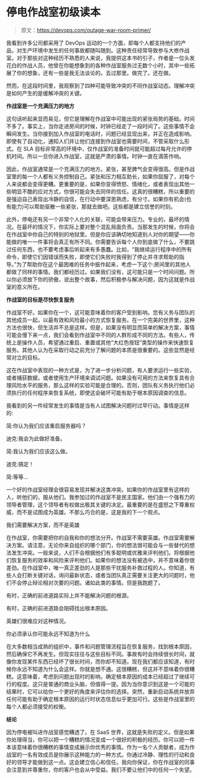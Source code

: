 # 停电作战室初级读本

> 原文：<https://devops.com/outage-war-room-primer/>

我看到许多公司都采用了 DevOps 运动的一个方面，即每个人都支持他们的产品，对生产环境中发生的任何事故都随叫随到。这种责任经常导致参与大修作战室。对于那些对这种经历不熟悉的人来说，我提供这本书的引子，作者是一位头发花白的作战人员，他曾在你能想象到的各种作战室服务过无数个小时，其中一些拓展了你的想象，还有一些是我无法谈论的。去过那里。做完了。还在做。

然而，在这段时间里，我观察到了四种可能导致冲突的不同作战室动态。理解冲突是如何产生的是缓解冲突的关键。

**作战室是一个充满压力的地方**

这句话听起来显而易见，但它是理解在作战室中可能出现的紧张局势的基础。时间不多了。事实上，当你走进房间的时候，时钟已经走了一段时间了。这些事情不会瞬间发生。当你接到加入作战室的电话时，问题已经显现出来，并正在造成影响。即使有了自动化，通知人们并让他们连接到作战室也需要时间，不管采取什么形式。在 SLA 目标非常高的环境中，仅作战室的准备时间就可能超过每月允许的停机时间。所以一旦你进入作战室，这就是严肃的事情。时钟一直在滴答作响。

因此，作战室通常是一个充满压力的地方。紧张，甚至脾气会变得很高。但是作战室里的每一个人都有义务控制自己。紧张和压力相互助长，如果你屈服了，对每个人来说都会变得更糟。更重要的是，如果你变得愤怒、情绪化，或者表现出其他一些明显不酷的应对方式，你很可能会失去同伴的信任。这真的很糟糕，所以重要的是强迫自己表现出冷静的自信，在行动中要深思熟虑，有分寸。如果你有机会(也有能力)可以帮助驱散一些紧张，那就去做吧。这些都是建立信誉的时刻。

此外，停电还有另一个非常个人化的关联，可能会带来压力。专业的，最坏的情况。在最坏的情况下，你实际上要对整个混乱局面负责。当那发生的时候，你将会在作战室中你自己的特别的地狱里。但是你应该确切地知道别人对你的期望——你能做的唯一一件事将会真正有所不同。你需要告诉每个人你到底做了什么，不要跳过任何东西，也不要考虑事后听起来有多愚蠢。比如，“我继续运行程序中的所有命令，即使它们因错误而失败，即使它们失败时我得到了停止并寻求帮助的指导。”为了帮助你在这个最困难的任务中振作起来，考虑一下这个:房间里的其他人都做了同样的事情。我们都经历过。如果我们没有，这可能只是一个时间问题。所以你必须放下你的骄傲，说出整个故事，然后积极参与解决问题，因为这就是作战室的意义所在。

**作战室的目标是尽快恢复服务**

作战室不好。如果你在一个，这可能意味着你的客户受到影响。您有义务与团队的其他成员一起，以最有效和风险最小的方式恢复服务。在一个完美的世界里，这种方法也很快，但生活并不总是这样。但是，如果没有明显而简单的解决方案，事情可能会慢下来一点，我们会看到作战室中不同的人群形成不同的方法。有些人，传统上是操作人员，希望通过重启、重置或其他“大红色按钮”类型的操作来快速恢复服务。其他人认为在采取行动之前充分了解问题的本质是很重要的。这些显然是经常对立的目标。

这在作战室中表现的一种方式是，为了进一步分析问题，有人要求运行一些实验，或者捕获数据，或者使用生产环境来调试问题。如果没有可用的方法来恢复具有合理风险水平的服务，那么这样的实验可能是合理的。否则，团队有义务执行他们必须执行的任何程序来恢复系统，即使这会破坏可能有助于根本原因调查的信息。

我看到的另一件经常发生的事情是当有人试图解决问题时过早行动。事情是这样的:

简:你认为我们应该重启服务器吗？

迪克:我会为此做好准备。

简:我认为我们应该这么做。

迪克:搞定！

简:等等…

一个好的作战室经理会很容易发现并解决这类冲突。如果你的作战室里有这样的人，听他们的，服从他们。我参加过的作战室不是民主国家。他们由一个强有力的领导者管理，这个领导者有权做出极其关键的决定。最重要的是在盛怒之下尊重权威，而不是试图成为英雄。不那么巧合的是，这是我的下一个观点。

我们需要解决方案，而不是英雄

在作战室，你需要把你的自我和你的想法分开。作战室不需要英雄。作战室需要解决方案。请注意，无论你来自组织的哪个部门，你的想法很可能会与一些替代的想法发生冲突。一般来说，人们不会根据他们有多聪明或优雅来评判他们。将根据他们恢复服务的效率和风险来评判他们。如果你的想法没有被选中，并不意味着你很差劲。在作战室中，唯一真正差劲的人是那些干扰服务补救过程的人。你知道，有些人会打断关键对话，询问最新状态，或者当团队真正需要关注更大的问题时，他们不会停止辩论相对次要的问题。诸如此类的事情。但是我跑题了。

有时，正确的前进道路实际上并不能解决问题的根源。

有时，正确的前进道路会阻碍找出根本原因。

英雄们很难应对这种情况。

你必须承认你可能永远不知道为什么

在大多数相当成熟的组织中，事件和问题管理流程旨在恢复服务，找到根本原因，然后确保它不再发生。但现实往往与这些目标不同。事故有时会持续很长时间，就像你发现某件东西已经坏了很长时间，而你却不知道。现在我们都应该知道，有时候你永远不知道为什么会这样。你就是想不通。这很糟糕，但这并不意味着你很糟糕。这意味着，考虑到问题出现时的影响，确定根本原因的成本已经超过了继续可行的程度。这只是普通的商业头脑，但值得一提。因为当你意识到这是一个可能的结果时，它可以给你一个更好的角度来评估你的选择。突然，重新启动系统并放弃任何可能有助于确定根本原因的运行时状态信息似乎更加可行。这些是作战室里的每个人都必须接受的权衡。

**结论**

因为停电被叫进作战室感觉糟透了。在 SaaS 世界，这就是失败的定义。但是如果你处理得当，你可以把一个糟糕的情况变成一个很好的积极的经历。你可以把一件本该意味着你很糟糕的事情变成展示你优秀的事情。作为一名个人贡献者，成为作战室的一名有效成员是你展示这种能力的一种方式。你通过冷静、理性的行动和良好的领导才能做到这一点。这会建立信心和信任。我向你保证，你在作战室的同事会注意到并尊重你，你的客户也会从中受益。我们不要让他们中的任何一个失望。